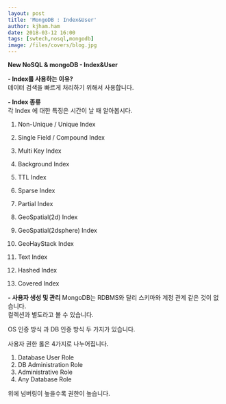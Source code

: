 ```yaml
---
layout: post
title: 'MongoDB : Index&User'
author: kjham.ham
date: 2018-03-12 16:00
tags: [swtech,nosql,mongodb]
image: /files/covers/blog.jpg
---
```


**New NoSQL & mongoDB - Index&User**

**- Index를 사용하는 이유?**  
데이터 검색을 빠르게 처리하기 위해서 사용합니다.  

**- Index 종류**  
각 Index 에 대한 특징은 시간이 날 때 알아봅시다.  
1. Non-Unique / Unique Index

2. Single Field / Compound Index

3. Multi Key Index

4. Background Index

5. TTL Index

6. Sparse Index

7. Partial Index

8. GeoSpatial(2d) Index

9. GeoSpatial(2dsphere) Index

10. GeoHayStack Index

11. Text Index

12. Hashed Index

13. Covered Index

**- 사용자 생성 및 관리**
MongoDB는 RDBMS와 달리 스키마와 계정 관계 같은 것이 없습니다.  
컬렉션과 별도라고 볼 수 있습니다.  

OS 인증 방식 과 DB 인증 방식 두 가지가 있습니다.

사용자 권한 롤은 4가지로 나누어집니다.  
1. Database User Role  
2. DB Administration Role  
3. Administrative Role  
4. Any Database Role  

위에 넘버링이 높을수록 권한이 높습니다.